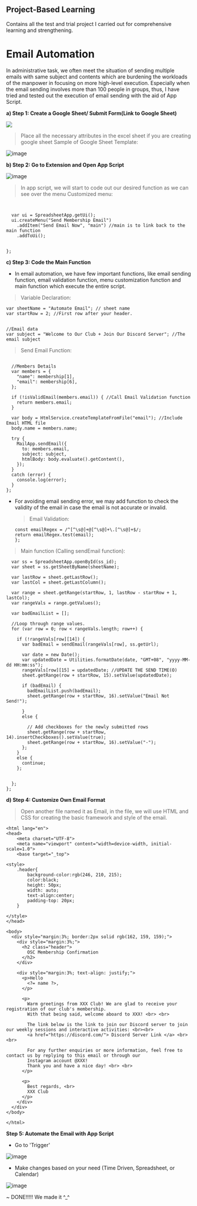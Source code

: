 ## Project-Based Learning
Contains all the test and trial project I carried out for comprehensive learning and strengthening. 


# Email Automation
In administrative task, we often meet the situation of sending multiple emails with same subject and contents which are burdening the workloads of the manpower in focusing on more high-level execution. Especially when the email sending involves more than 100 people in groups, thus, I have tried and tested out the execution of email sending with the aid of App Script. 

**a) Step 1: Create a Google Sheet/ Submit Form(Link to Google Sheet)**

<img src="https://github.com/jiayin04/DummyProject/assets/154343987/2e98b9d5-783e-404e-9b20-dcba6d280d20">

> Place all the necessary attributes in the excel sheet if you are creating google sheet
> Sample of Google Sheet Template:

![image](https://github.com/jiayin04/DummyProject/assets/154343987/c72263d3-fd5c-4ba5-96ff-b45b49d67ff0)


**b) Step 2: Go to Extension and Open App Script**

![image](https://github.com/jiayin04/DummyProject/assets/154343987/1e95bdc5-9a33-47f1-90bf-8ceceb915165)

> In app script, we will start to code out our desired function as we can see over the menu
> Customized menu:

```function onOpen() {


  var ui = SpreadsheetApp.getUi();
  ui.createMenu("Send Membership Email")
    .addItem("Send Email Now", "main") //main is to link back to the main function
    .addToUi();


};
```

**c) Step 3: Code the Main Function**
- In email automation, we have few important functions, like email sending function, email validation function, menu customization function and main function which execute the entire script.

> Variable Declaration:

```var ss_id = "13GiYvizQhhLUvpXtFdJlql6BFUz7HdyZhf1FJFDXD2A";//Sheet ID
var sheetName = "Automate Email"; // sheet name
var startRow = 2; //First row after your header.


//Email data
var subject = "Welcome to Our Club + Join Our Discord Server"; //The email subject
```

> Send Email Function:

```function sendEmail(membership, sheetURL) {

  //Members Details
  var members = {
    "name": membership[1],
    "email": membership[6],
  };

  if (!isValidEmail(members.email)) { //Call Email Validation function
    return members.email;
  }

  var body = HtmlService.createTemplateFromFile("email"); //Include Email HTML file
  body.name = members.name;

  try {
    MailApp.sendEmail({
      to: members.email,
      subject: subject,
      htmlBody: body.evaluate().getContent(),
    });
  }
  catch (error) {
    console.log(error);
  }
};
```
* For avoiding email sending error, we may add function to check the validity of the email in case the email is not accurate or invalid.
  
  > Email Validation:
  
  ```function isValidEmail(email) {
  const emailRegex = /^[^\s@]+@[^\s@]+\.[^\s@]+$/;
  return emailRegex.test(email);
  }; 
  ```

> Main function (Calling sendEmail function):

```function main() {
  var ss = SpreadsheetApp.openById(ss_id);
  var sheet = ss.getSheetByName(sheetName);

  var lastRow = sheet.getLastRow();
  var lastCol = sheet.getLastColumn();

  var range = sheet.getRange(startRow, 1, lastRow - startRow + 1, lastCol);
  var rangeVals = range.getValues();

  var badEmailList = [];

  //Loop through range values.
  for (var row = 0; row < rangeVals.length; row++) {

    if (!rangeVals[row][14]) {
      var badEmail = sendEmail(rangeVals[row], ss.getUrl);

      var date = new Date();
      var updatedDate = Utilities.formatDate(date, "GMT+08", "yyyy-MM-dd HH:mm:ss");
      rangeVals[row][15] = updatedDate; //UPDATE THE SEND TIME(O)
      sheet.getRange(row + startRow, 15).setValue(updatedDate);

      if (badEmail) {
        badEmailList.push(badEmail);
        sheet.getRange(row + startRow, 16).setValue("Email Not Send!");

      }
      else {

        // Add checkboxes for the newly submitted rows
        sheet.getRange(row + startRow, 14).insertCheckboxes().setValue(true);
        sheet.getRange(row + startRow, 16).setValue("-");
      };
    }
    else {
      continue;
    };


  };
};
```

**d) Step 4: Customize Own Email Format**
> Open another file named it as Email, in the file, we will use HTML and CSS for creating the basic framework and style of the email.

```<!DOCTYPE html>
<html lang="en">
<head>
    <meta charset="UTF-8">
    <meta name="viewport" content="width=device-width, initial-scale=1.0">
    <base target="_top">

<style>
    .header{
        background-color:rgb(246, 210, 215); 
        color:black; 
        height: 50px; 
        width: auto;
        text-align:center;
        padding-top: 20px;
    }

</style>
</head>

<body>
  <div style="margin:3%; border:2px solid rgb(162, 159, 159);">
    <div style="margin:3%;">
      <h2 class="header">
        OSC Membership Confirmation
      </h2>
    </div>

    <div style="margin:3%; text-align: justify;">
      <p>Hello
        <?= name ?>,
      </p>

      <p>
        Warm greetings from XXX Club! We are glad to receive your registration of our club's membership.
        With that being said, welcome aboard to XXX! <br> <br>

        The link below is the link to join our Discord server to join our weekly sessions and interactive activities: <br><br>
        <a href="https://discord.com/"> Discord Server Link </a> <br> <br>

        For any further enquiries or more information, feel free to contact us by replying to this email or through our
        Instagram account @XXX!
        Thank you and have a nice day! <br> <br>
      </p>

      <p>
        Best regards, <br>
        XXX Club 
      </p>
    </div>
  </div>
</body>

</html>
```

**Step 5: Automate the Email with App Script**
- Go to 'Trigger'

![image](https://github.com/jiayin04/DummyProject/assets/154343987/41f71929-1ba2-4dd4-a190-03558a6e4a41) 

- Make changes based on your need (Time Driven, Spreadsheet, or Calendar)

![image](https://github.com/jiayin04/DummyProject/assets/154343987/58121897-8ede-48b7-9705-55e521f6fd78)

~ DONE!!!!! We made it ^_^

